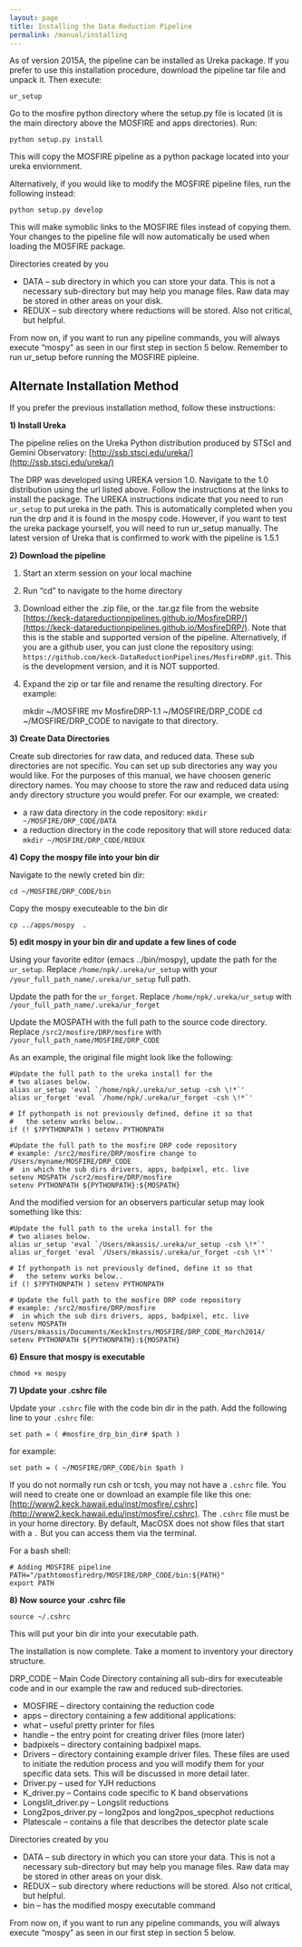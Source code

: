 ```yaml
---
layout: page
title: Installing the Data Reduction Pipeline
permalink: /manual/installing
---
```


As of version 2015A, the pipeline can be installed as Ureka package. If you prefer to use this installation procedure, download the pipeline tar file and unpack it. Then execute:

    ur_setup

Go to the mosfire python directory where the setup.py file is located (it is the main directory above the MOSFIRE and apps directories). Run:

    python setup.py install

This will copy the MOSFIRE pipeline as a python package located into your ureka enviornment.

Alternatively, if you would like to modify the MOSFIRE pipeline files, run the following instead: 

    python setup.py develop 

This will make symoblic links to the MOSFIRE files instead of copying them. Your changes to the pipeline file will now automatically be used when loading the MOSFIRE package. 

Directories created by you

* DATA – sub directory in which you can store your data. This is not a necessary sub-directory but may help you manage files. Raw data may be stored in other areas on your disk.
* REDUX – sub directory where reductions will be stored. Also not critical, but helpful.

From now on, if you want to run any pipeline commands, you will always execute “mospy” as seen in our first step in section 5 below. Remember to run ur_setup before running the MOSFIRE pipleine.

## Alternate Installation Method

If you prefer the previous installation method, follow these instructions:

**1) Install Ureka**

The pipeline relies on the Ureka Python distribution produced by STScI and Gemini Observatory: [http://ssb.stsci.edu/ureka/](http://ssb.stsci.edu/ureka/)

The DRP was developed using UREKA version 1.0. Navigate to the 1.0 distribution using the url listed above. Follow the instructions at the links to install the package. The UREKA instructions indicate that you need to run `ur_setup` to put ureka in the path. This is automatically completed when you run the drp and it is found in the mospy code. However, if you want to test the ureka package yourself, you will need to run ur_setup manually. The latest version of Ureka that is confirmed to work with the pipeline is 1.5.1

**2) Download the pipeline**

1. Start an xterm session on your local machine
2. Run “cd” to navigate to the home directory 
3. Download either the .zip file, or the .tar.gz file from the website [https://keck-datareductionpipelines.github.io/MosfireDRP/](https://keck-datareductionpipelines.github.io/MosfireDRP/).  Note that this is the stable and supported version of the pipeline.  Alternatively, if you are a github user, you can just clone the repository using: `https://github.com/keck-DataReductionPipelines/MosfireDRP.git`.  This is the development version, and it is NOT supported.
4. Expand the zip or tar file and rename the resulting directory. For example:

    mkdir ~/MOSFIRE 
    mv MosfireDRP-1.1 ~/MOSFIRE/DRP_CODE
    cd ~/MOSFIRE/DRP_CODE to navigate to that directory.

**3) Create Data Directories**

Create sub directories for raw data, and reduced data. These sub directories are not specific. You can set up sub directories any way you would like. For the purposes of this manual, we have choosen generic directory names. You may choose to store the raw and reduced data using andy directory structure you would prefer. For our example, we created:

* a raw data directory in the code repository: `mkdir ~/MOSFIRE/DRP_CODE/DATA`
* a reduction directory in the code repository that will store reduced data: `mkdir ~/MOSFIRE/DRP_CODE/REDUX`


**4) Copy the mospy file into your bin dir**

Navigate to the newly creted bin dir: 

    cd ~/MOSFIRE/DRP_CODE/bin

Copy the mospy executeable to the bin dir

    cp ../apps/mospy  .

**5) edit mospy in your bin dir and update a few lines of code**

Using your favorite editor (emacs ../bin/mospy), update the path for the `ur_setup`. Replace `/home/npk/.ureka/ur_setup` with your `/your_full_path_name/.ureka/ur_setup` full path.

Update the path for the `ur_forget`. Replace `/home/npk/.ureka/ur_setup` with `/your_full_path_name/.ureka/ur_forget` 

Update the MOSPATH with the full path to the source code directory. Replace `/src2/mosfire/DRP/mosfire` with `/your_full_path_name/MOSFIRE/DRP_CODE`

As an example, the original file might look like the following:

    #Update the full path to the ureka install for the 
    # two aliases below.
    alias ur_setup 'eval `/home/npk/.ureka/ur_setup -csh \!*`'
    alias ur_forget 'eval `/home/npk/.ureka/ur_forget -csh \!*`'
    
    # If pythonpath is not previously defined, define it so that 
    #   the setenv works below..  
    if (! $?PYTHONPATH ) setenv PYTHONPATH
    
    #Update the full path to the mosfire DRP code repository
    # example: /src2/mosfire/DRP/mosfire change to /Users/myname/MOSFIRE/DRP_CODE
    #  in which the sub dirs drivers, apps, badpixel, etc. live  
    setenv MOSPATH /scr2/mosfire/DRP/mosfire
    setenv PYTHONPATH ${PYTHONPATH}:${MOSPATH}

And the modified version for an observers particular setup may look something like this:

    #Update the full path to the ureka install for the 
    # two aliases below.
    alias ur_setup 'eval `/Users/mkassis/.ureka/ur_setup -csh \!*`'
    alias ur_forget 'eval `/Users/mkassis/.ureka/ur_forget -csh \!*`'
    
    # If pythonpath is not previously defined, define it so that 
    #   the setenv works below..
    if (! $?PYTHONPATH ) setenv PYTHONPATH 
    
    # Update the full path to the mosfire DRP code repository
    # example: /src2/mosfire/DRP/mosfire
    #  in which the sub dirs drivers, apps, badpixel, etc. live  
    setenv MOSPATH /Users/mkassis/Documents/KeckInstrs/MOSFIRE/DRP_CODE_March2014/
    setenv PYTHONPATH ${PYTHONPATH}:${MOSPATH}

**6) Ensure that mospy is executable**

    chmod +x mospy

**7) Update your .cshrc file**

Update your `.cshrc` file with the code bin dir in the path. Add the following line to your `.cshrc` file:

    set path = ( #mosfire_drp_bin_dir# $path )

for example:

    set path = ( ~/MOSFIRE/DRP_CODE/bin $path )

If you do not normally run csh or tcsh, you may not have a `.cshrc` file. You will need to create one or download an example file like this one: [http://www2.keck.hawaii.edu/inst/mosfire/.cshrc](http://www2.keck.hawaii.edu/inst/mosfire/.cshrc). The `.cshrc` file must be in your home directory. By default, MacOSX does not show files that start with a `.` But you can access them via the terminal.

For a bash shell:

    # Adding MOSFIRE pipeline
    PATH="/pathtomosfiredrp/MOSFIRE/DRP_CODE/bin:${PATH}"
    export PATH

**8) Now source your .cshrc file**

    source ~/.cshrc
    
This will put your bin dir into your executable path.

The installation is now complete. Take a moment to inventory your directory structure.

DRP_CODE – Main Code Directory containing all sub-dirs for executeable code and in our example the raw and reduced sub-directories.

* MOSFIRE – directory containing the reduction code
* apps – directory containing a few additional applications:
* what – useful pretty printer for files
* handle – the entry point for creating driver files (more later)
* badpixels – directory containing badpixel maps.
* Drivers – directory containing example driver files. These files are used to initiate the redution process and you will modify them for your specific data sets. This will be discussed in more detail later.
* Driver.py – used for YJH reductions
* K_driver.py – Contains code specific to K band observations
* Longslit_driver.py – Longslit reductions
* Long2pos_driver.py – long2pos and long2pos_specphot reductions
* Platescale – contains a file that describes the detector plate scale

Directories created by you

* DATA – sub directory in which you can store your data. This is not a necessary sub-directory but may help you manage files. Raw data may be stored in other areas on your disk.
* REDUX – sub directory where reductions will be stored. Also not critical, but helpful.
* bin – has the modified mospy executable command

From now on, if you want to run any pipeline commands, you will always execute “mospy” as seen in our first step in section 5 below.
